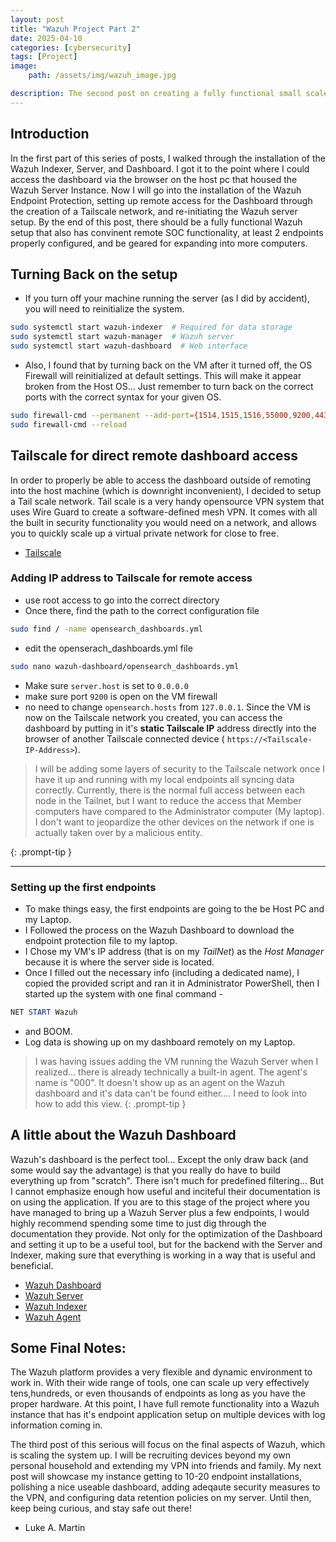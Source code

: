 ```yaml
---
layout: post
title: "Wazuh Project Part 2"
date: 2025-04-10
categories: [cybersecurity]
tags: [Project]
image: 
    path: /assets/img/wazuh_image.jpg

description: The second post on creating a fully functional small scale Security Operations Center (SOC) using Wazuh.
---
```


## Introduction 
In the first part of this series of posts, I walked through the installation of the Wazuh Indexer, Server, and Dashboard. I got it to the point where I could access the dashboard via the browser on the host pc that housed the Wazuh Server Instance. Now I will go into the installation of the Wazuh Endpoint Protection, setting up remote access for the Dashboard through the creation of a Tailscale network, and re-initiating the Wazuh server setup. By the end of this post, there should be a fully functional Wazuh setup that also has convinent remote SOC functionality, at least 2 endpoints properly configured, and be geared for expanding into more computers.

## Turning Back on the setup

- If you turn off your machine running the server (as I did by accident), you will need to reinitialize the system.
```bash
sudo systemctl start wazuh-indexer  # Required for data storage 
sudo systemctl start wazuh-manager  # Wazuh server
sudo systemctl start wazuh-dashboard  # Web interface
```

- Also, I found that by turning back on the VM after it turned off, the OS Firewall will reinitialized at default settings. This will make it appear broken from the Host OS... Just remember to turn back on the correct ports with the correct syntax for your given OS.
```bash
sudo firewall-cmd --permanent --add-port={1514,1515,1516,55000,9200,443}/tcp 
sudo firewall-cmd --reload
```

## Tailscale for direct remote dashboard access

In order to properly be able to access the dashboard outside of remoting into the host machine (which is downright inconvenient), I decided to setup a Tail scale network. Tail scale is a very handy opensource VPN system that uses Wire Guard to create a software-defined mesh VPN. It comes with all the built in security functionality you would need on a network, and allows you to quickly scale up a virtual private network for close to free.
- [Tailscale](https://tailscale.com/)

### Adding IP address to Tailscale for remote access
- use root access to go into the correct directory
- Once there, find the path to the correct configuration file
``` bash
sudo find / -name opensearch_dashboards.yml
```
- edit the openserach_dashboards.yml file
```bash
sudo nano wazuh-dashboard/opensearch_dashboards.yml
```
- Make sure `server.host` is set to `0.0.0.0`
- make sure port `9200` is open on the VM firewall
- no need to change `opensearch.hosts` from `127.0.0.1`. Since the VM is now on the Tailscale network you created, you can access the dashboard by putting in it's **static Tailscale IP** address directly into the browser of another Tailscale connected device ( `https://<Tailscale-IP-Address>`).

>I will be adding some layers of security to the Tailscale network once I have it up and running with my local endpoints all syncing data correctly. Currently, there is the normal full access between each node in the Tailnet, but I want to reduce the access that Member computers have compared to the Administrator computer (My laptop). I don't want to jeopardize the other devices on the network if one is actually taken over by a malicious entity.
>
{: .prompt-tip }


---
### Setting up the first endpoints
- To make things easy, the first endpoints are going to the be Host PC and my Laptop.
- I Followed the process on the Wazuh Dashboard to download the endpoint protection file to my laptop.
- I Chose my VM's IP address (that is on my *TailNet*) as the *Host Manager* because it is where the server side is located.
- Once I filled out the necessary info (including a dedicated name), I copied the provided script and ran it in Administrator PowerShell, then I started up the system with one final command - 
```powershell
NET START Wazuh
```
- and BOOM.
- Log data is showing up on my dashboard remotely on my Laptop.

> I was having issues adding the VM running the Wazuh Server when I realized... there is already technically a built-in agent. The agent's name is "000".
> It doesn't show up as an agent on the Wazuh dashboard and it's data can't be found either....
> I need to look into how to add this view.
{: .prompt-tip }

## A little about the Wazuh Dashboard
Wazuh's dashboard is the perfect tool... Except the only draw back (and some would say the advantage) is that you really do have to build everything up from "scratch". There isn't much for predefined filtering... But I cannot emphasize enough how useful and inciteful their documentation is on using the application. If you are to this stage of the project where you have managed to bring up a Wazuh Server plus a few endpoints, I would highly recommend spending some time to just dig through the documentation they provide. Not only for the optimization of the Dashboard and setting it up to be a useful tool, but for the backend with the Server and Indexer, making sure that everything is working in a way that is useful and beneficial.
- [Wazuh Dashboard](https://documentation.wazuh.com/current/user-manual/wazuh-dashboard/index.html)
- [Wazuh Server](https://documentation.wazuh.com/current/user-manual/manager/index.html)
- [Wazuh Indexer](https://documentation.wazuh.com/current/user-manual/wazuh-indexer/index.html)
- [Wazuh Agent](https://documentation.wazuh.com/current/user-manual/agent/index.html)

## Some Final Notes:
The Wazuh platform provides a very flexible and dynamic environment to work in. With their wide range of tools, one can scale up very effectively tens,hundreds, or even thousands of endpoints as long as you have the proper hardware. At this point, I have full remote functionality into a Wazuh instance that has it's endpoint application setup on multiple devices with log information coming in.

The third post of this serious will focus on the final aspects of Wazuh, which is scaling the system up. I will be recruiting devices beyond my own personal household and extending my VPN into friends and family. My next post will showcase my instance getting to 10-20 endpoint installations, polishing a nice useable dashboard, adding adeqaute security measures to the VPN, and configuring data retention policies on my server. Until then, keep being curious, and stay safe out there!
- Luke A. Martin
